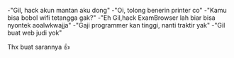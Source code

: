 -"Gil, hack akun mantan aku dong"
-"Oi, tolong benerin printer co"
-"Kamu bisa bobol wifi tetangga gak?"
-"Eh Gil,hack ExamBrowser lah biar bisa nyontek aoalwkwajja"
-"Gaji programmer kan tinggi, nanti traktir yak"
-"Gil buat web judi yok" <br>

Thx buat sarannya 👍



<!---
AgilHa/AgilHa is a ✨ special ✨ repository because its `README.md` (this file) appears on your GitHub profile.
You can click the Preview link to take a look at your changes.
--->
